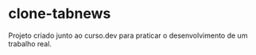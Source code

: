 # clone-tabnews

Projeto criado junto ao curso.dev para praticar o desenvolvimento de um trabalho real.
